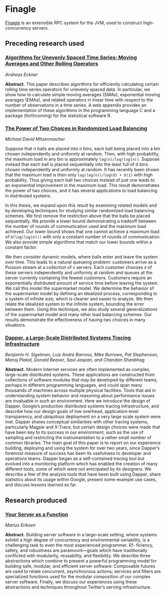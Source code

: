 # Finagle

[Finagle](https://twitter.github.io/finagle/) is an extensible RPC
system for the JVM, used to construct high-concurrency servers.

## Preceding research used

### [Algorithms for Unevenly Spaced Time Series: Moving Averages and Other Rolling Operators](http://www.eckner.com/papers/ts_alg.pdf)

_Andreas Eckner_

__Abstract.__ This paper describes algorithms for efficiently
calculating certain rolling time series operators for unevenly spaced
data. In particular, we show how to calculate simple moving averages
(SMAs), exponential moving averages (EMAs), and related operators in
linear time with respect to the number of observations in a time
series. A web appendix provides an implementation of these algorithms
in the programming language C and a package (forthcoming) for the
statistical software R.

### [The Power of Two Choices in Randomized Load Balancing](https://www.eecs.harvard.edu/~michaelm/postscripts/mythesis.pdf)

_Michael David Mitzenmacher_

Suppose that n balls are placed into n bins, each ball being placed
into a bin chosen independently and uniformly at random. Then, with
high probability, the maximum load in any bin is approximately
`log(n)/log(log(n))`. Suppose instead that each ball is placed
sequentially into the least full of d bins chosen independently and
uniformly at random. It has recently been shown that the maximum load
is then only `log(log(n))/log(d) + O(1)` with high probability. Thus
giving each ball two choices instead of just one leads to an
exponential improvement in the maximum load. This result demonstrates
the power of two choices, and it has several applications to load
balancing in distributed systems.

In this thesis, we expand upon this result by examining related models
and by developing techniques for studying similar randomized load
balancing schemes. We first remove the restriction above that the
balls be placed sequentially. We provide a lower bound demonstrating a
tradeoff between the number of rounds of communication used and the
maximum load achieved. Our lower bound shows that one cannot achieve a
maximum load of `O(log(log(n)))` with only a constant number of rounds
of communication. We also provide simple algorithms that match our
lower bounds within a constant factor.

We then consider dynamic models, where balls enter and leave the
system over time. This leads to a natural queueing problem: customers
arrive as a Poisson stream at a collection of `n` servers. Each
customer chooses `d` of these servers independently and uniformly at
random and queues at the server currently containing the fewest
customers.  Customers require an exponentially distributed amount of
service time before leaving the system. We call this model the
supermarket model. We determine the behavior of the supermarket model
by defining an idealized process, corresponding to a system of
infinite size, which is cleaner and easier to analyze. We then relate
the idealized system to the infinite system, bounding the error
between them. Using this technique, we also study several
generalizations of the supermarket model and many other load balancing
schemes. Our results demonstrate the effectiveness of having two
choices in many situations.

### [Dapper, a Large-Scale Distributed Systems Tracing Infrastructure](https://static.googleusercontent.com/media/research.google.com/en//archive/papers/dapper-2010-1.pdf)

_Benjamin H. Sigelman, Luiz André Barroso, Mike Burrows, Pat
Stephenson, Manoj Plakal, Donald Beaver, Saul Jaspan, and Chandan
Shanbhag_

__Abstract.__ Modern Internet services are often implemented as
complex, large-scale distributed systems. These applications are
constructed from collections of software modules that may be developed
by different teams, perhaps in different programming languages, and
could span many thousands of machines across multiple physical
facilities.  Tools that aid in understanding system behavior and
reasoning about performance issues are invaluable in such an
environment.  Here we introduce the design of Dapper, Google’s
production distributed systems tracing infrastructure, and describe
how our design goals of low overhead, application-level transparency,
and ubiquitous deployment on a very large scale system were
met. Dapper shares conceptual similarities with other tracing systems,
particularly Magpie and X-Trace, but certain design choices were made
that have been key to its success in our environment, such as the use
of sampling and restricting the instrumentation to a rather small
number of common libraries.  The main goal of this paper is to report
on our experience building, deploying and using the system for over
two years, since Dapper’s foremost measure of success has been its
usefulness to developer and operations teams. Dapper began as a
self-contained tracing tool but evolved into a monitoring platform
which has enabled the creation of many different tools, some of which
were not anticipated by its designers. We describe a few of the
analysis tools that have been built using Dapper, share statistics
about its usage within Google, present some example use cases, and
discuss lessons learned so far.

## Research produced

### [Your Server as a Function](https://monkey.org/~marius/funsrv.pdf)

_Marius Eriksen_

__Abstract.__ Building server software in a large-scale setting, where
systems exhibit a high degree of concurrency and environmental
variability, is a challenging task to even the most experienced
programmer. Ef- ficiency, safety, and robustness are paramount—goals
which have traditionally conflicted with modularity, reusability, and
flexibility.  We describe three abstractions which combine to present
a powerful programming model for building safe, modular, and efficient
server software: Composable futures are used to relate concurrent,
asynchronous actions; services and filters are specialized functions
used for the modular composition of our complex server software.
Finally, we discuss our experiences using these abstractions and
techniques throughout Twitter’s serving infrastructure.
